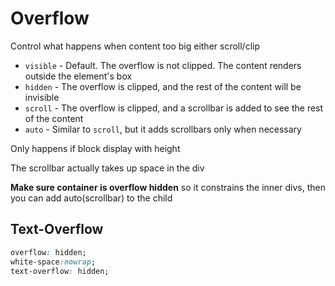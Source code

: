 # Overflow

Control what happens when content too big either scroll/clip

- `visible` - Default. The overflow is not clipped. The content renders outside the element's box
- `hidden` - The overflow is clipped, and the rest of the content will be invisible
- `scroll` - The overflow is clipped, and a scrollbar is added to see the rest of the content
- `auto` - Similar to `scroll`, but it adds scrollbars only when necessary

Only happens if block display with height

The scrollbar actually takes up space in the div

**Make sure container is overflow hidden** so it constrains the inner divs, then you can add auto(scrollbar) to the child

## Text-Overflow

```css
overflow: hidden;
white-space:nowrap;
text-overflow: hidden;
```

## 